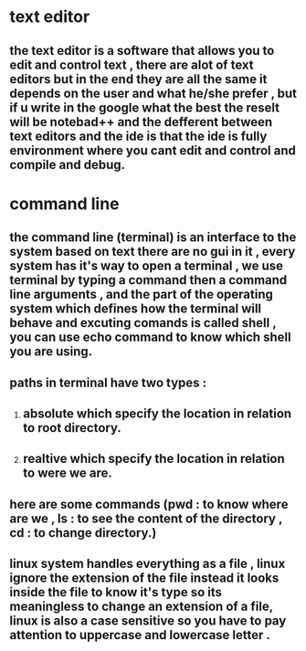 # text editor
## the text editor is a software that allows you to edit and control text , there are alot of text editors but in the end they are all the same it depends on the user and what he/she prefer , but if u write in the google what the best the reselt will be notebad++ and the defferent between text editors and the ide is that the ide is fully environment where you cant edit and control and compile and debug.

# command line
## the command line (terminal) is an interface to the system based on text there are no gui in it , every system has it's way to open a terminal , we use terminal by typing a command then a command line arguments , and the part of the operating system which defines how the terminal will behave and excuting comands is called shell , you can use echo command to know which shell you are using.

## paths in terminal have two types :
1. ## absolute which specify the location in relation to root directory.
2. ## realtive which specify the location in relation to were we are.

## here are some commands (pwd : to know where are we  , ls : to see the content of the directory , cd : to change directory.)

## linux system handles everything as a file , linux ignore the extension of the file instead it looks inside the file to know it's type so its meaningless to change an extension of a file, linux is also a case sensitive so you have to pay attention to uppercase and lowercase letter .
